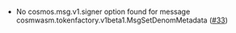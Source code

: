 - No cosmos.msg.v1.signer option found for message
  cosmwasm.tokenfactory.v1beta1.MsgSetDenomMetadata
  ([\#33](https://github.com/oraichain/wasmd/issues/33))